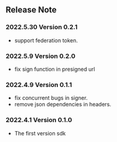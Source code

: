 ## Release Note
### 2022.5.30 Version 0.2.1
- support federation token.
### 2022.5.9 Version 0.2.0
- fix sign function in presigned url
### 2022.4.9 Version 0.1.1
- fix concurrent bugs in signer.
- remove json dependencies in headers.
### 2022.4.1 Version 0.1.0
- The first version sdk